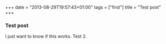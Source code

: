 +++
date = "2013-08-29T19:57:43+01:00"
tags = ["first"]
title = "Test post"
+++


### Test post

I just want to know if this works. Test 2.